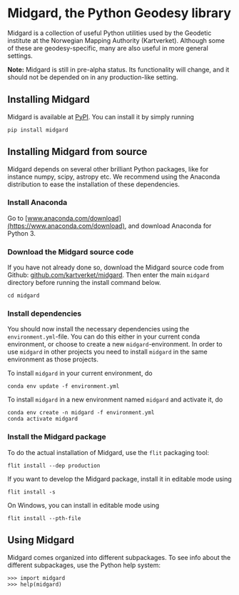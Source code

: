 # Midgard, the Python Geodesy library

Midgard is a collection of useful Python utilities used by the Geodetic
institute at the Norwegian Mapping Authority (Kartverket). Although some of
these are geodesy-specific, many are also useful in more general settings.

**Note:** Midgard is still in pre-alpha status. Its functionality will change,
  and it should not be depended on in any production-like setting.


## Installing Midgard

Midgard is available at [PyPI](https://pypi.org/project/midgard/). You can
install it by simply running

    pip install midgard


## Installing Midgard from source

Midgard depends on several other brilliant Python packages, like for instance
numpy, scipy, astropy etc. We recommend using the Anaconda distribution to ease
the installation of these dependencies.

### Install Anaconda

Go to [www.anaconda.com/download](https://www.anaconda.com/download), and
download Anaconda for Python 3.


### Download the Midgard source code

If you have not already done so, download the Midgard source code from Github:
[github.com/kartverket/midgard](https://github.com/kartverket/midgard). Then
enter the main `midgard` directory before running the install command below.

    cd midgard


### Install dependencies

You should now install the necessary dependencies using the
`environment.yml`-file. You can do this either in your current conda
environment, or choose to create a new `midgard`-environment. In order to use
`midgard` in other projects you need to install `midgard` in the same
environment as those projects.

To install `midgard` in your current environment, do

    conda env update -f environment.yml

To install `midgard` in a new environment named `midgard` and activate it, do

    conda env create -n midgard -f environment.yml
    conda activate midgard


### Install the Midgard package

To do the actual installation of Midgard, use the `flit` packaging tool:

    flit install --dep production

If you want to develop the Midgard package, install it in editable mode using

    flit install -s

On Windows, you can install in editable mode using

    flit install --pth-file


## Using Midgard

Midgard comes organized into different subpackages. To see info about the
different subpackages, use the Python help system:

    >>> import midgard
    >>> help(midgard)

